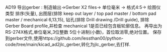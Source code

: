 AD19 导出gerber : 制造输出->Gerber X2 files-> 单位毫米 -> 格式4:5-> 绘图仪类型 排序(矢量), 出图层(排除 keep out layer / top pad master / bottom pad master / mechanical 6,13,15), 钻孔(排除 Drill drawing /Drill guide), 排除 Gerber Board profile,并检查 mechanical 1是否已经包含板轮廓信息。
再导出为RS-274X格式,单位毫米,3位整数 5位十进制(小数)，首位取消零,绝对位置。
保存到gerber文件,使用https://github.com/lessthan00/python-code/tree/main/kicad_ad2jlc_gerber,转化为jlc_gerber,去打样.
